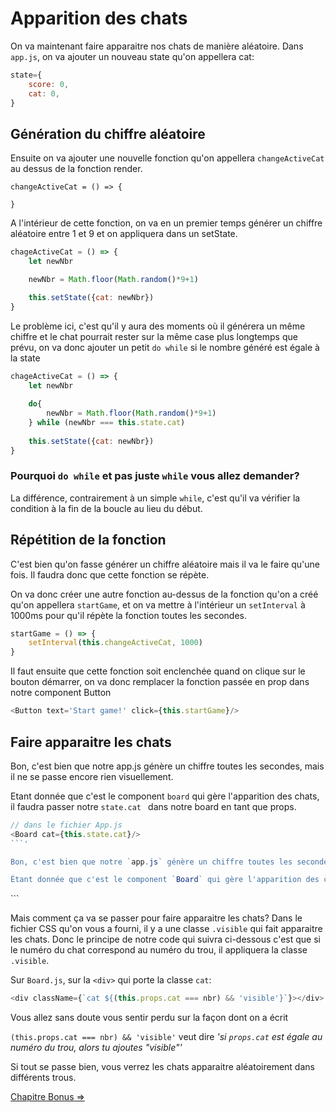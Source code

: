 # Apparition des chats

On va maintenant faire apparaitre nos chats de manière aléatoire. Dans `app.js`, on va ajouter un nouveau state qu'on appellera cat:

```js
state={
	score: 0,
	cat: 0,
}
```

## Génération du chiffre aléatoire

Ensuite on va ajouter une nouvelle fonction qu'on appellera `changeActiveCat` au dessus de la fonction render.

```
changeActiveCat = () => {

}
```

A l'intérieur de cette fonction, on va en un premier temps générer un chiffre aléatoire entre 1 et 9 et on appliquera dans un setState.

```js
chageActiveCat = () => {
	let newNbr

	newNbr = Math.floor(Math.random()*9+1)

    this.setState({cat: newNbr})
}
```

Le problème ici, c'est qu'il y aura des moments où il générera un même chiffre et le chat pourrait rester sur la même case plus longtemps que prévu, on va donc ajouter un petit `do while`  si le nombre généré est égale à la state

```js
chageActiveCat = () => {
	let newNbr
	
	do{
		newNbr = Math.floor(Math.random()*9+1)
	} while (newNbr === this.state.cat)
    
    this.setState({cat: newNbr})
}
```

### Pourquoi `do while` et pas juste `while` vous allez demander? 

La différence, contrairement à un simple `while`, c'est qu'il va vérifier la condition  à la fin de la boucle au lieu du début.

## Répétition de la fonction

C'est bien qu'on fasse générer un chiffre aléatoire mais il va le faire qu'une fois. Il faudra donc que cette fonction se répète.



On va donc créer une autre fonction au-dessus de la fonction qu'on a créé qu'on appellera `startGame`, et on va mettre à l'intérieur un `setInterval` à 1000ms pour qu'il répète la fonction toutes les secondes.



```js
startGame = () => {
	setInterval(this.changeActiveCat, 1000)
}
```



Il faut ensuite que cette fonction soit enclenchée quand on clique sur le bouton démarrer, on va donc remplacer la fonction passée en prop dans notre component Button

```js
<Button text='Start game!' click={this.startGame}/>
```

## Faire apparaitre les chats

Bon, c'est bien que notre app.js génère un chiffre toutes les secondes, mais il ne se passe encore rien visuellement.

Etant donnée que c'est le component `board` qui gère l'apparition des chats, il faudra passer notre `state.cat ` dans notre board en tant que props.

```js
// dans le fichier App.js
<Board cat={this.state.cat}/>
```'

Bon, c'est bien que notre `app.js` génère un chiffre toutes les secondes, mais il ne se passe encore rien visuellement .

Étant donnée que c'est le component `Board` qui gère l'apparition des chats, il faudra passer notre `state.cat ` dans notre board en tant que props.

```
<Board cat={this.state.cat}/>
```



Mais comment ça va se passer pour faire apparaitre les chats? Dans le fichier CSS qu'on vous a fourni, il y a une classe `.visible` qui fait apparaitre les chats. Donc le principe de notre code qui suivra ci-dessous c'est que si le numéro du chat correspond au numéro du trou, il appliquera la classe `.visible`.



Sur `Board.js`, sur la `<div>` qui porte la classe `cat`:

```js
<div className={`cat ${(this.props.cat === nbr) && 'visible'}`}></div>
```

Vous allez sans doute vous sentir perdu sur la façon dont on a écrit

`(this.props.cat === nbr) && 'visible'` veut dire *'si `props.cat` est égale au numéro du trou, alors tu ajoutes "visible"'*



Si tout se passe bien, vous verrez les chats apparaitre aléatoirement dans différents trous.

[Chapitre Bonus =>](09-click.md)

